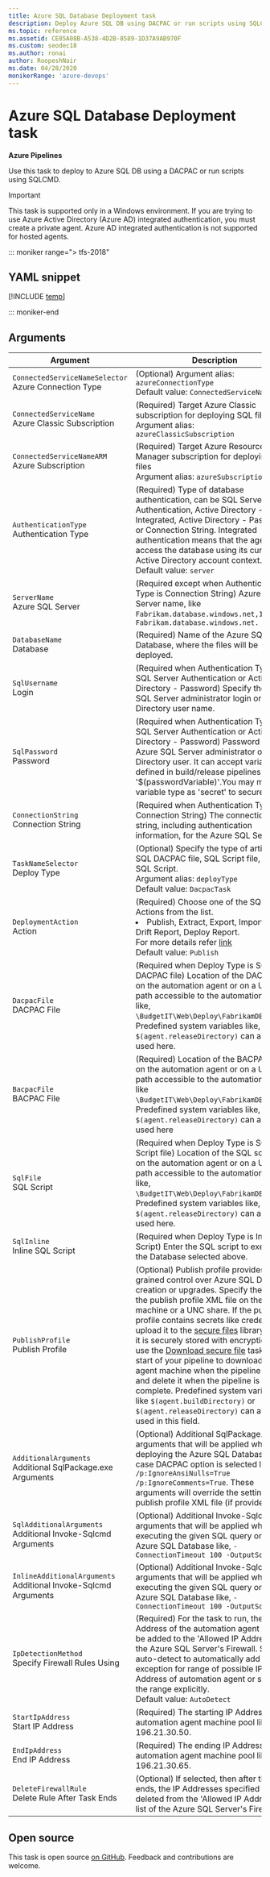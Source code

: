 ```yaml
---
title: Azure SQL Database Deployment task
description: Deploy Azure SQL DB using DACPAC or run scripts using SQLCMD
ms.topic: reference
ms.assetid: CE85A08B-A538-4D2B-8589-1D37A9AB970F
ms.custom: seodec18
ms.author: ronai
author: RoopeshNair
ms.date: 04/28/2020
monikerRange: 'azure-devops'
---
```


# Azure SQL Database Deployment task

**Azure Pipelines**

Use this task to deploy to Azure SQL DB using a DACPAC or run scripts using SQLCMD.

> [!IMPORTANT]
> This task is supported only in a Windows environment. If you are trying to use Azure Active Directory (Azure AD) integrated authentication, you must create a private agent. Azure AD integrated authentication is not supported for hosted agents.

::: moniker range="> tfs-2018"

## YAML snippet

[!INCLUDE [temp](../includes/yaml/SqlAzureDacpacDeploymentV1.md)]

::: moniker-end

## Arguments

|Argument|Description|
|--- |--- |
|`ConnectedServiceNameSelector`<br/>Azure Connection Type|(Optional) Argument alias: `azureConnectionType` <br/>Default value: `ConnectedServiceNameARM`|
|`ConnectedServiceName`<br/>Azure Classic Subscription|(Required) Target Azure Classic subscription for deploying SQL files <br/>Argument alias: `azureClassicSubscription`|
|`ConnectedServiceNameARM`<br/>Azure Subscription|(Required) Target Azure Resource Manager subscription for deploying SQL files <br/>Argument alias: `azureSubscription`|
|`AuthenticationType`<br/>Authentication Type|(Required) Type of database authentication, can be SQL Server Authentication, Active Directory - Integrated, Active Directory - Password, or Connection String. Integrated authentication means that the agent will access the database using its current Active Directory account context. <br/>Default value: `server`|
|`ServerName`<br/>Azure SQL Server|(Required except when Authentication Type is Connection String) Azure SQL Server name, like `Fabrikam.database.windows.net,1433` or `Fabrikam.database.windows.net.`|
|`DatabaseName`<br/>Database|(Required) Name of the Azure SQL Database, where the files will be deployed.|
|`SqlUsername`<br/>Login|(Required when Authentication Type is SQL Server Authentication or Active Directory - Password) Specify the Azure SQL Server administrator login or Active Directory user name.|
|`SqlPassword`<br/>Password|(Required when Authentication Type is SQL Server Authentication or Active Directory - Password) Password for the Azure SQL Server administrator or Active Directory user. It can accept variables defined in build/release pipelines as '$(passwordVariable)'.You may mark the variable type as 'secret' to secure it.|
|`ConnectionString`<br/>Connection String|(Required when Authentication Type is Connection String) The connection string, including authentication information, for the Azure SQL Server.|
|`TaskNameSelector`<br/>Deploy Type|(Optional) Specify the type of artifact, SQL DACPAC file, SQL Script file, or Inline SQL Script. <br/>Argument alias: `deployType` <br/>Default value: `DacpacTask`|
|`DeploymentAction` <br/>Action| (Required) Choose one of the SQL Actions from the list. <br/><li> Publish, Extract, Export, Import, Script, Drift Report, Deploy Report. <br/>For more details refer [link​](/sql/tools/sqlpackage) <br/>Default value: `Publish`|
|`DacpacFile`<br/>DACPAC File|(Required when Deploy Type is SQL DACPAC file) Location of the DACPAC file on the automation agent or on a UNC path accessible to the automation agent like, `\BudgetIT\Web\Deploy\FabrikamDB.dacpac`. Predefined system variables like, `$(agent.releaseDirectory)` can also be used here.|
|`BacpacFile` <br/>BACPAC File| (Required) Location of the BACPAC file on the automation agent or on a UNC path accessible to the automation agent like `\BudgetIT\Web\Deploy\FabrikamDB.bacpac`. Predefined system variables like, `$(agent.releaseDirectory)` can also be used here
|`SqlFile`<br/>SQL Script|(Required when Deploy Type is SQL Script file) Location of the SQL script file on the automation agent or on a UNC path accessible to the automation agent like, `\BudgetIT\Web\Deploy\FabrikamDB.sql`. Predefined system variables like, `$(agent.releaseDirectory)` can also be used here.|
|`SqlInline`<br/>Inline SQL Script|(Required when Deploy Type is Inline SQL Script) Enter the SQL script to execute on the Database selected above.|
|`PublishProfile`<br/>Publish Profile|(Optional) Publish profile provides fine-grained control over Azure SQL Database creation or upgrades. Specify the path to the publish profile XML file on the agent machine or a UNC share. If the publish profile contains secrets like credentials, upload it to the [secure files](../../library/secure-files.md) library where it is securely stored with encryption. Then use the [Download secure file](../utility/download-secure-file.md) task at the start of your pipeline to download it to the agent machine when the pipeline runs and delete it when the pipeline is complete. Predefined system variables like `$(agent.buildDirectory)` or `$(agent.releaseDirectory)` can also be used in this field.|
|`AdditionalArguments`<br/>Additional SqlPackage.exe Arguments|(Optional) Additional SqlPackage.exe arguments that will be applied when deploying the Azure SQL Database, in case DACPAC option is selected like, `/p:IgnoreAnsiNulls=True /p:IgnoreComments=True`. These arguments will override the settings in the publish profile XML file (if provided).|
|`SqlAdditionalArguments`<br/>Additional Invoke-Sqlcmd Arguments|(Optional) Additional Invoke-Sqlcmd arguments that will be applied when executing the given SQL query on the Azure SQL Database like, `-ConnectionTimeout 100 -OutputSqlErrors`|
|`InlineAdditionalArguments` <br/>Additional Invoke-Sqlcmd Arguments| (Optional) Additional Invoke-Sqlcmd arguments that will be applied when executing the given SQL query on the Azure SQL Database like, `-ConnectionTimeout 100 -OutputSqlErrors`|
|`IpDetectionMethod`<br/>Specify Firewall Rules Using|(Required) For the task to run, the IP Address of the automation agent has to be added to the 'Allowed IP Addresses' in the Azure SQL Server's Firewall. Select auto-detect to automatically add firewall exception for range of possible IP Address of automation agent or specify the range explicitly. <br/>Default value: `AutoDetect`|
|`StartIpAddress`<br/>Start IP Address|(Required) The starting IP Address of the automation agent machine pool like 196.21.30.50.|
|`EndIpAddress`<br/>End IP Address|(Required) The ending IP Address of the automation agent machine pool like 196.21.30.65.|
|`DeleteFirewallRule`<br/>Delete Rule After Task Ends|(Optional) If selected, then after the task ends, the IP Addresses specified here are deleted from the 'Allowed IP Addresses' list of the Azure SQL Server's Firewall.|

## Open source

This task is open source [on GitHub](https://github.com/Microsoft/azure-pipelines-tasks). Feedback and contributions are welcome.